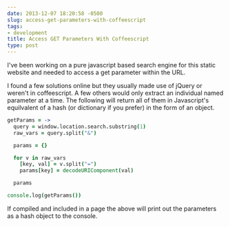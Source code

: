 ```yaml
---
date: 2013-12-07 18:20:58 -0500
slug: access-get-parameters-with-coffeescript
tags:
- development
title: Access GET Parameters With Coffeescript
type: post
---
```


I've been working on a pure javascript based search engine for this static
website and needed to access a get parameter within the URL.

I found a few solutions online but they usually made use of jQuery or weren't
in coffeescript. A few others would only extract an individual named parameter
at a time. The following will return all of them in Javascript's equilvalent of
a hash (or dictionary if you prefer) in the form of an object.

```coffeescript
getParams = ->
  query = window.location.search.substring(1)
  raw_vars = query.split("&")

  params = {}

  for v in raw_vars
    [key, val] = v.split("=")
    params[key] = decodeURIComponent(val)

  params

console.log(getParams())
```

If compiled and included in a page the above will print out the parameters as a
hash object to the console.
